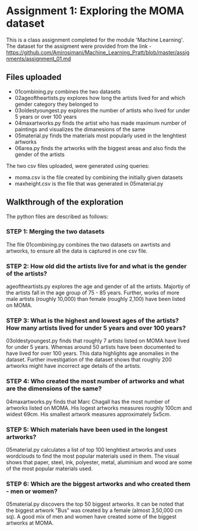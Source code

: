 # Assignment 1: Exploring the MOMA dataset

This is a class assignment completed for the module 'Machine Learning'. The dataset for the assigment were provided from the link - https://github.com/Amirosimani/Machine_Learning_Pratt/blob/master/assignments/assignment_01.md

## Files uploaded

- 01combining.py combines the two datasets
- 02ageoftheartists.py explores how long the artists lived for and which gender category they belonged to
- 03oldestyoungest.py explores the number of artists who lived for under 5 years or over 100 years
- 04maxartworks.py finds the artist who has made maximum number of paintings and visualizes the dimanesions of the same
- 05material.py finds the materials most popularly used in the lenghtiest artworks
- 06area.py finds the artworks with the biggest areas and also finds the gender of the artists

The two csv files uploaded, were generated using queries:
- moma.csv is the file created by combining the initially given datasets
- maxheight.csv is the file that was generated in 05material.py

## Walkthrough of the exploration

The python files are described as follows:

### STEP 1: Merging the two datasets

The file 01combining.py combines the two datasets on awrtists and artworks, to ensure all the data is captured in one csv file. 

### STEP 2: How old did the artists live for and what is the gender of the artists?

ageoftheartists.py explores the age and gender of all the artists. Majortiy of the artists fall in the age group of 75 - 85 years. Further, works of more male artists (roughly 10,000) than female (roughly 2,100) have been listed on MOMA.

### STEP 3: What is the highest and lowest ages of the artists? How many artists lived for under 5 years and over 100 years?

03oldestyoungest.py finds that roughly 7 artists listed on MOMA have lived for under 5 years. Whereas around 50 artists have been documented to have lived for over 100 years. This data highlights age anomalies in the dataset. Further investigation of the dataset shows that roughly 200 artworks might have incorrect age details of the artists.

### STEP 4: Who created the most number of artworks and what are the dimensions of the same?

04maxartworks.py finds that Marc Chagall has the most number of artworks listed on MOMA. His logest artworks measures roughly 100cm and widest 69cm. His smallest artwork measures approximately 5x5cm.

### STEP 5: Which materials have been used in the longest artworks?

05material.py calculates a list of top 100 lenghtiest artworks and uses wordclouds to find the most popular materials used in them. The visual shows that paper, steel, ink, polyester, metal, aluminium and wood are some of the most popular materials used.  

### STEP 6: Which are the biggest artworks and who created them - men or women?

05material.py discovers the top 50 biggest artworks. It can be noted that the biggest artwork "Bus" was created by a female (almost 3,50,000 cm sq). A good mix of men and women have created some of the biggest artworks at MOMA. 